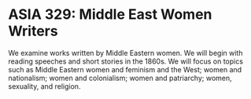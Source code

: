 # ASIA 329: Middle East Women Writers

We examine works written by Middle Eastern women. We will begin with reading speeches and short stories in the 1860s. We will focus on topics such as Middle Eastern women and feminism and the West; women and nationalism; women and colonialism; women and patriarchy; women, sexuality, and religion.